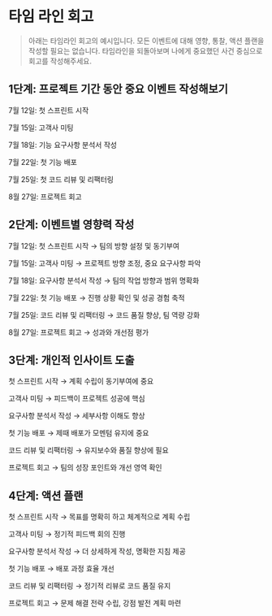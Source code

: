 # 타임 라인 회고

> 아래는 타임라인 회고의 예시입니다. 모든 이벤트에 대해 영향, 통찰, 액션 플랜을 작성할 필요는 없습니다. 타임라인을 되돌아보며 나에게 중요했던 사건 중심으로 회고를 작성해주세요.

## 1단계: 프로젝트 기간 동안 중요 이벤트 작성해보기
7월 12일: 첫 스프린트 시작

7월 15일: 고객사 미팅

7월 18일: 기능 요구사항 분석서 작성

7월 22일: 첫 기능 배포

7월 25일: 첫 코드 리뷰 및 리팩터링

8월 27일: 프로젝트 회고

## 2단계: 이벤트별 영향력 작성
7월 12일: 첫 스프린트 시작 → 팀의 방향 설정 및 동기부여

7월 15일: 고객사 미팅 → 프로젝트 방향 조정, 중요 요구사항 파악

7월 18일: 요구사항 분석서 작성 → 팀의 작업 방향과 범위 명확화

7월 22일: 첫 기능 배포 → 진행 상황 확인 및 성공 경험 축적

7월 25일: 코드 리뷰 및 리팩터링 → 코드 품질 향상, 팀 역량 강화

8월 27일: 프로젝트 회고 → 성과와 개선점 평가

## 3단계: 개인적 인사이트 도출
첫 스프린트 시작 → 계획 수립이 동기부여에 중요

고객사 미팅 → 피드백이 프로젝트 성공에 핵심

요구사항 분석서 작성 → 세부사항 이해도 향상

첫 기능 배포 → 제때 배포가 모멘텀 유지에 중요

코드 리뷰 및 리팩터링 → 유지보수와 품질 향상에 필요

프로젝트 회고 → 팀의 성장 포인트와 개선 영역 확인

## 4단계: 액션 플랜
첫 스프린트 시작 → 목표를 명확히 하고 체계적으로 계획 수립

고객사 미팅 → 정기적 피드백 회의 진행

요구사항 분석서 작성 → 더 상세하게 작성, 명확한 지침 제공

첫 기능 배포 → 배포 과정 효율 개선

코드 리뷰 및 리팩터링 → 정기적 리뷰로 코드 품질 유지

프로젝트 회고 → 문제 해결 전략 수립, 강점 발전 계획 마련
